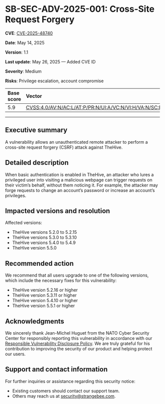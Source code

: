 # SB-SEC-ADV-2025-001: Cross-Site Request Forgery

**CVE**: [CVE-2025-48740](https://nvd.nist.gov/vuln/detail/CVE-2025-48740)

**Date**: May 14, 2025

**Version**: 1.1

**Last update**: May 26, 2025 — Added CVE ID

**Severity**: Medium

**Risks**: Privilege escalation, account compromise

| Base score  | Vector          |
| :--------------- |:---------------|
| 5.9  | [CVSS:4.0/AV:N/AC:L/AT:P/PR:N/UI:A/VC:N/VI:H/VA:N/SC:N/SI:N/SA:N](https://www.first.org/cvss/calculator/4-0#CVSS:4.0/AV:N/AC:L/AT:P/PR:N/UI:A/VC:N/VI:H/VA:N/SC:N/SI:N/SA:N) |

---

## Executive summary

A vulnerability allows an unauthenticated remote attacker to perform a cross-site request forgery (CSRF) attack against TheHive.

## Detailed description

When basic authentication is enabled in TheHive, an attacker who lures a privileged user into visiting a malicious webpage can trigger requests on their victim’s behalf, without them noticing it. For example, the attacker may forge requests to change an account’s password or increase an account’s privileges.

## Impacted versions and resolution

Affected versions:

* TheHive versions 5.2.0 to 5.2.15
* TheHive versions 5.3.0 to 5.3.10
* TheHive versions 5.4.0 to 5.4.9
* TheHive version 5.5.0

## Recommended action

We recommend that all users upgrade to one of the following versions, which include the necessary fixes for this vulnerability:

* TheHive version 5.2.16 or higher
* TheHive version 5.3.11 or higher
* TheHive version 5.4.10 or higher
* TheHive version 5.5.1 or higher

## Acknowledgments

We sincerely thank Jean-Michel Huguet from the NATO Cyber Security Center for responsibly reporting this
vulnerability in accordance with our [Responsible Vulnerability Disclosure Policy](https://github.com/StrangeBeeCorp/Security/blob/main/Policies/Vulnerability%20Disclosure%20policy.md). We are truly grateful for his contribution to improving the security of our product and helping protect our users.

## Support and contact information

For further inquiries or assistance regarding this security notice:

* Existing customers should contact our support team.
* Others may reach us at security@strangebee.com.